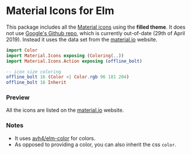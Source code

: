 # Material Icons for Elm

This package includes all the [Material icons](https://material.io/tools/icons/) using the **filled theme**. It does not use [Google's Github repo](https://github.com/google/material-design-icons), which is currently out-of-date (29th of April 2019). Instead it uses the data set from the [material.io](https://material.io/tools/icons/) website.

```elm
import Color
import Material.Icons exposing (Coloring(..))
import Material.Icons.Action exposing (offline_bolt)

-- icon size coloring
offline_bolt 16 (Color <| Color.rgb 96 181 204)
offline_bolt 16 Inherit
```

### Preview

All the icons are listed on the [material.io](https://material.io/tools/icons/) website.

### Notes

- It uses [avh4/elm-color](https://package.elm-lang.org/packages/avh4/elm-color/latest/Color) for colors.
- As opposed to providing a color, you can also inherit the css `color`.
